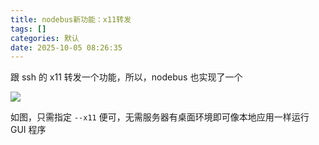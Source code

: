 ```yaml
---
title: nodebus新功能：x11转发
tags: []
categories: 默认
date: 2025-10-05 08:26:35
---
```


跟 ssh 的 x11 转发一个功能，所以，nodebus 也实现了一个

![](https://s.rmimg.com/original/3X/8/2/8228ab4034f4577650798b11a5dd84f11de2f4d8.png)

如图，只需指定 `--x11` 便可，无需服务器有桌面环境即可像本地应用一样运行 GUI 程序
